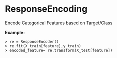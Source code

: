 # ResponseEncoding
Encode Categorical Features based on Target/Class

**Example:**
~~~
> re = ResponseEncoder()
> re.fit(X_train[feature],y_train)
> encoded_feature= re.transform(X_test[feature])
~~~
